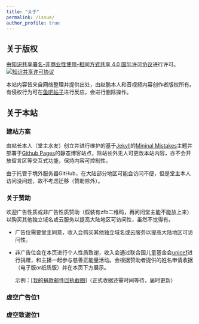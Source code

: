 ```yaml
---
title: "关于"
permalink: /issue/
author_profile: true
---
```


## 关于版权

由<a rel="license" href="http://creativecommons.org/licenses/by-nc-sa/4.0/">知识共享署名-非商业性使用-相同方式共享 4.0 国际许可协议</a>进行许可。<a rel="license" href="http://creativecommons.org/licenses/by-nc-sa/4.0/"><img alt="知识共享许可协议" style="border-width:0" src="https://i.creativecommons.org/l/by-nc-sa/4.0/80x15.png" /></a><br />

本站内容皆来自网络整理并提供出处，由赵鹏本人和音视频内容创作者版权所有。有侵权行为可在[鱼吧帖子](https://yuba.douyu.com/p/662672311618762977)进行反应，会进行删除操作。

## 关于本站

### 建站方案

由站长本人（堂主水友）创立并进行维护的基于[Jekyll](http://jekyllrb.com/)的[Mininal Mistakes](https://mademistakes.com/work/minimal-mistakes-jekyll-theme/)主题并部署于[Github Pages](https://pages.github.com/)的静态博客站点，除站长外无人可更改本站内容，亦不会开放留言区等交互式功能，保持内容可控制性。

由于托管于境外服务器GitHub，在大陆部分地区可能会访问不便，但是堂主本人访问没问题，故不考虑迁移（赞助除外）。

### 关于赞助

欢迎广告性质或非广告性质赞助（假装有zfb二维码，再问问堂主能不能放上来）以购买其他独立域名或云服务以提高大陆地区可访问性，虽然不觉得有。

- 广告位需要堂主同意，收入会购买其他独立域名或云服务以提高大陆地区可访问性。
- 非广告位会在本页进行个人性质致谢，收入会通过联合国儿童基金会[unicef](https://www.unicef.org/)进行捐赠，和主播一起参与慈善正能量活动。会根据赞助者提供的姓名申请收据（电子版or纸质版）并在本页下方展示。
  
  示例：[[我的捐款邮件回执截图]](/images/donate.png)（正式收据还需时间等待，届时更新）

### 虚空广告位1

### 虚空致谢位1 
